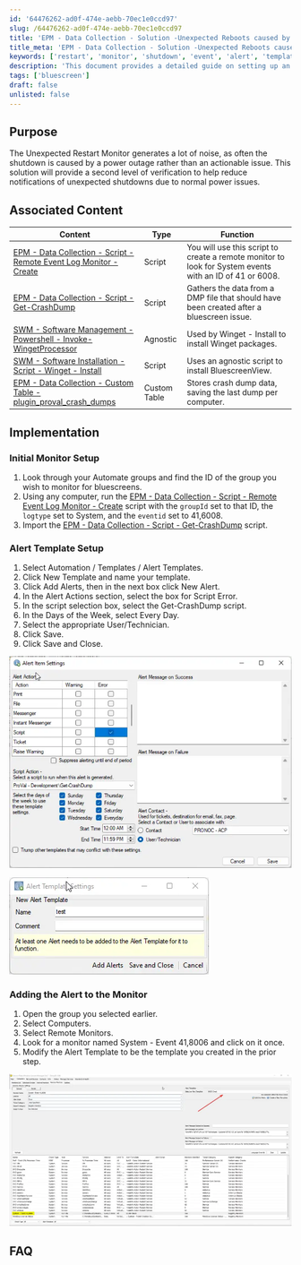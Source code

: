 ```yaml
---
id: '64476262-ad0f-474e-aebb-70ec1e0ccd97'
slug: /64476262-ad0f-474e-aebb-70ec1e0ccd97
title: 'EPM - Data Collection - Solution -Unexpected Reboots caused by Bluescreens.'
title_meta: 'EPM - Data Collection - Solution -Unexpected Reboots caused by Bluescreens.'
keywords: ['restart', 'monitor', 'shutdown', 'event', 'alert', 'template', 'bluescreen', 'power']
description: 'This document provides a detailed guide on setting up an Unexpected Restart Monitor in ConnectWise Automate. It aims to reduce unnecessary notifications caused by power outages by implementing a second level of verification and alert templates for monitoring unexpected shutdowns.'
tags: ['bluescreen']
draft: false
unlisted: false
---
```


## Purpose

The Unexpected Restart Monitor generates a lot of noise, as often the shutdown is caused by a power outage rather than an actionable issue. This solution will provide a second level of verification to help reduce notifications of unexpected shutdowns due to normal power issues.

## Associated Content

| Content                                                                                                   | Type     | Function                                                                                                 |
|-----------------------------------------------------------------------------------------------------------|----------|----------------------------------------------------------------------------------------------------------|
| [EPM - Data Collection - Script - Remote Event Log Monitor - Create](/docs/144d7d52-8764-4aa4-bcce-205c756f6203) | Script   | You will use this script to create a remote monitor to look for System events with an ID of 41 or 6008. |
| [EPM - Data Collection - Script - Get-CrashDump](/docs/dde000a0-373a-4023-a594-04e532b5ad57)          | Script   | Gathers the data from a DMP file that should have been created after a bluescreen issue.                |
| [SWM - Software Management - Powershell - Invoke-WingetProcessor](/docs/8496c2e9-0e52-4961-a1f1-4a95296e8cf7) | Agnostic | Used by Winget - Install to install Winget packages.                                                    |
| [SWM - Software Installation - Script - Winget - Install](/docs/dd445ce7-a149-452c-9b35-dc1adbab4e06) | Script   | Uses an agnostic script to install BluescreenView.                                                     |
| [EPM - Data Collection - Custom Table - plugin_proval_crash_dumps](/docs/e562d1d6-a18e-4941-be1b-95117d0b2fa6) | Custom Table | Stores crash dump data, saving the last dump per computer.                                            |

## Implementation

### Initial Monitor Setup

1. Look through your Automate groups and find the ID of the group you wish to monitor for bluescreens.
2. Using any computer, run the [EPM - Data Collection - Script - Remote Event Log Monitor - Create](/docs/144d7d52-8764-4aa4-bcce-205c756f6203) script with the `groupId` set to that ID, the `logtype` set to System, and the `eventid` set to 41,6008.
3. Import the [EPM - Data Collection - Script - Get-CrashDump](/docs/dde000a0-373a-4023-a594-04e532b5ad57) script.

### Alert Template Setup

1. Select Automation / Templates / Alert Templates.
2. Click New Template and name your template.
3. Click Add Alerts, then in the next box click New Alert.
4. In the Alert Actions section, select the box for Script Error.
5. In the script selection box, select the Get-CrashDump script.
6. In the Days of the Week, select Every Day.
7. Select the appropriate User/Technician.
8. Click Save.
9. Click Save and Close.

![Image](../../static/img/docs/64476262-ad0f-474e-aebb-70ec1e0ccd97/image_2.webp)

![Image](../../static/img/docs/64476262-ad0f-474e-aebb-70ec1e0ccd97/image_3.webp)

### Adding the Alert to the Monitor

1. Open the group you selected earlier.
2. Select Computers.
3. Select Remote Monitors.
4. Look for a monitor named System - Event 41,8006 and click on it once.
5. Modify the Alert Template to be the template you created in the prior step.

![Image](../../static/img/docs/64476262-ad0f-474e-aebb-70ec1e0ccd97/image_4.webp)

## FAQ


